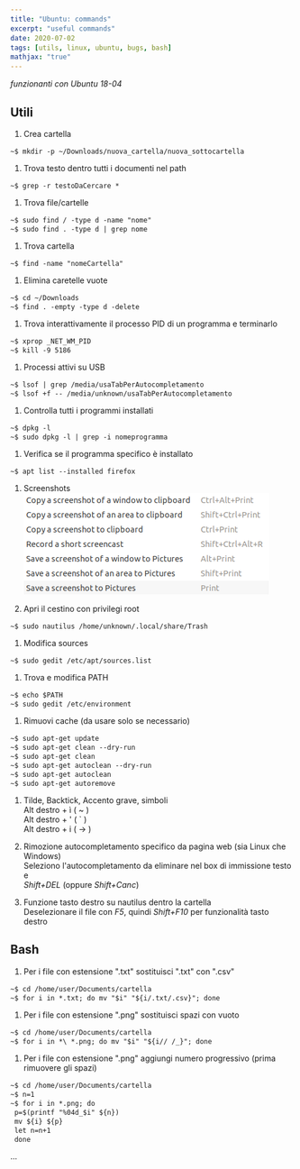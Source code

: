 ```yaml
---
title: "Ubuntu: commands"
excerpt: "useful commands"
date: 2020-07-02
tags: [utils, linux, ubuntu, bugs, bash]
mathjax: "true"
---
```


*funzionanti con Ubuntu 18-04*  

## Utili
1. Crea cartella  
```console
~$ mkdir -p ~/Downloads/nuova_cartella/nuova_sottocartella
```

1. Trova testo dentro tutti i documenti nel path  
```console
~$ grep -r testoDaCercare *
```

1. Trova file/cartelle  
```console
~$ sudo find / -type d -name "nome"
~$ sudo find . -type d | grep nome
```

1. Trova cartella  
```console
~$ find -name "nomeCartella"
```

1. Elimina caretelle vuote  
```console
~$ cd ~/Downloads
~$ find . -empty -type d -delete
```

1. Trova interattivamente il processo PID di un programma e terminarlo  
```console
~$ xprop _NET_WM_PID
~$ kill -9 5186
```

1. Processi attivi su USB
```console
~$ lsof | grep /media/usaTabPerAutocompletamento
~$ lsof +f -- /media/unknown/usaTabPerAutocompletamento
```

1. Controlla tutti i programmi installati  
```console
~$ dpkg -l
~$ sudo dpkg -l | grep -i nomeprogramma
```

1. Verifica se il programma specifico è installato  
```console
~$ apt list --installed firefox
```

1. Screenshots  
![png](/assets/images/screenshot_ubuntu.png)

1. Apri il cestino con privilegi root  
```console
~$ sudo nautilus /home/unknown/.local/share/Trash
```

1. Modifica sources  
```console
~$ sudo gedit /etc/apt/sources.list
```

1. Trova e modifica PATH  
```console
~$ echo $PATH
~$ sudo gedit /etc/environment
```

1. Rimuovi cache (da usare solo se necessario)  
```console
~$ sudo apt-get update
~$ sudo apt-get clean --dry-run
~$ sudo apt-get clean
~$ sudo apt-get autoclean --dry-run
~$ sudo apt-get autoclean
~$ sudo apt-get autoremove
```

1. Tilde, Backtick, Accento grave, simboli  
Alt destro + ì ( ~ )  
Alt destro + ' ( ` )  
Alt destro + i ( → )  

1. Rimozione autocompletamento specifico da pagina web (sia Linux che Windows)  
Seleziono l'autocompletamento da eliminare nel box di immissione testo e  
*Shift+DEL* (oppure *Shift+Canc*)  

1. Funzione tasto destro su nautilus dentro la cartella  
Deselezionare il file con *F5*, quindi *Shift+F10* per funzionalità tasto destro






## Bash
1. Per i file con estensione ".txt" sostituisci ".txt" con ".csv"  
```console
~$ cd /home/user/Documents/cartella
~$ for i in *.txt; do mv "$i" "${i/.txt/.csv}"; done
```

1. Per i file con estensione ".png" sostituisci spazi con vuoto  
```console
~$ cd /home/user/Documents/cartella
~$ for i in *\ *.png; do mv "$i" "${i// /_}"; done
```

1. Per i file con estensione ".png" aggiungi numero progressivo (prima rimuovere gli spazi)  
```console
~$ cd /home/user/Documents/cartella
~$ n=1
~$ for i in *.png; do
 p=$(printf "%04d_$i" ${n})
 mv ${i} ${p}
 let n=n+1
 done
```







...
